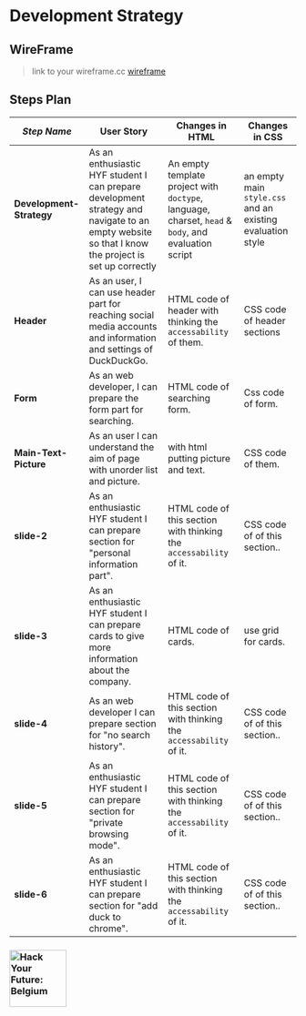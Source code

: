 # Development Strategy

## WireFrame

> link to your wireframe.cc [wireframe](https://wireframe.cc/81A2Eo)

## Steps Plan

| _Step Name_ | User Story | Changes in HTML | Changes in CSS |
| --- | --- | --- | --- |
| __Development-Strategy__ | As an enthusiastic HYF student I can prepare development strategy and navigate to an empty website so that I know the project is set up correctly | An empty template project with `doctype`, language, charset, `head` & `body`, and evaluation script | an empty main `style.css` and an existing evaluation style |
| __Header__ | As an user, I can use header part for reaching social media accounts and information and settings of DuckDuckGo.| HTML code of header with thinking the `accessability` of them. | CSS code of header  sections |
| __Form__ | As an web developer, I can prepare the form part for searching. | HTML code of searching form. | Css code of form. |
| __Main-Text-Picture__ | As an user I can understand the aim of page with unorder list and picture. | with html putting picture and text. | CSS code of them. |
| __slide-2__ |  As an enthusiastic HYF student I can prepare section for "personal information part". |  HTML code of this section with thinking the `accessability` of it. | CSS code of of this section.. | 
| __slide-3__ |  As an enthusiastic HYF student I can prepare cards to give more information about the company. | HTML code of cards. | use grid for cards. |
| __slide-4__ | As an web developer I can prepare section for "no search history". | HTML code of this section with thinking the `accessability` of it. | CSS code of of this section.. |
| __slide-5__ |  As an enthusiastic HYF student I can prepare section for "private browsing mode". | HTML code of this section with thinking the `accessability` of it. | CSS code of of this section.. |
| __slide-6__ |  As an enthusiastic HYF student I can prepare section for "add duck to chrome". |  HTML code of this section with thinking the `accessability` of it. | CSS code of of this section.. | 



### <a href="https://hackyourfuture.be" target="_blank"><img src="https://user-images.githubusercontent.com/18554853/63941625-4c7c3d00-ca6c-11e9-9a76-8d5e3632fe70.jpg" width="100" height="100" alt="Hack Your Future: Belgium"></a>
